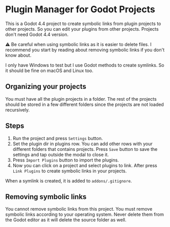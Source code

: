 # Plugin Manager for Godot Projects

This is a Godot 4.4 project to create symbolic links from plugin projects to other projects. So you can edit your plugins from other projects. Projects don't need Godot 4.4 version.

⚠ Be careful when using symbolic links as it is easier to delete files. I recommend you start by reading about removing symbolic links if you don't know about.

I only have Windows to test but I use Godot methods to create symlinks. So it should be fine on macOS and Linux too.

## Organizing your projects

You must have all the plugin projects in a folder. The rest of the projects should be stored in a few different folders since the projects are not loaded recursively.

## Steps

1. Run the project and press `Settings` button.
2. Set the plugin dir in plugins row. You can add other rows with your different folders that contains projects. Press `Save` button to save the settings and tap outside the modal to close it.
3. Press `Import Plugins` button to import the plugins.
4. Now you can click on a project and select plugins to link. After press `Link Plugins` to create symbolic links in your projects.

When a symlink is created, it is added to `addons/.gitignore`.

## Removing symbolic links

You cannot remove symbolic links from this project. You must remove symbolic links according to your operating system. Never delete them from the Godot editor as it will delete the source folder as well.
